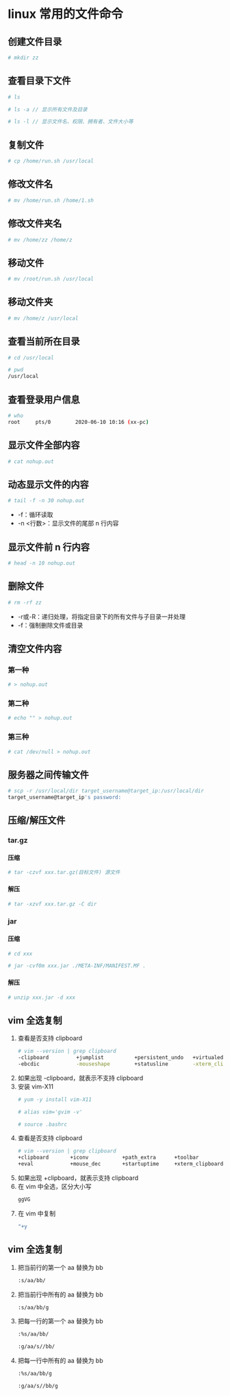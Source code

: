 # linux 常用的文件命令

## 创建文件目录
```bash
# mkdir zz
```

## 查看目录下文件
```bash
# ls

# ls -a // 显示所有文件及目录

# ls -l // 显示文件名、权限、拥有者、文件大小等
```

## 复制文件
```bash
# cp /home/run.sh /usr/local
```

## 修改文件名
```bash
# mv /home/run.sh /home/1.sh
```

## 修改文件夹名
```bash
# mv /home/zz /home/z
```

## 移动文件
```bash
# mv /root/run.sh /usr/local
```

## 移动文件夹
```bash
# mv /home/z /usr/local
```

## 查看当前所在目录
```bash
# cd /usr/local

# pwd
/usr/local
```

## 查看登录用户信息
```bash
# who
root     pts/0        2020-06-10 10:16 (xx-pc)
```

## 显示文件全部内容
```bash
# cat nohup.out
```

## 动态显示文件的内容
```bash
# tail -f -n 30 nohup.out
```

- -f：循环读取
- -n <行数>：显示文件的尾部 n 行内容

## 显示文件前 n 行内容
```bash
# head -n 10 nohup.out
```

## 删除文件
```bash
# rm -rf zz
```

- -r或-R：递归处理，将指定目录下的所有文件与子目录一并处理
- -f：强制删除文件或目录

## 清空文件内容
### 第一种
```bash
# > nohup.out
```

### 第二种
```bash
# echo "" > nohup.out
```

### 第三种
```bash
# cat /dev/null > nohup.out
```

## 服务器之间传输文件
```bash
# scp -r /usr/local/dir target_username@target_ip:/usr/local/dir
target_username@target_ip's password:
```

## 压缩/解压文件
### tar.gz
#### 压缩
```bash
# tar -czvf xxx.tar.gz(目标文件) 源文件
```

#### 解压
```bash
# tar -xzvf xxx.tar.gz -C dir
```

### jar
#### 压缩
```bash
# cd xxx

# jar -cvf0m xxx.jar ./META-INF/MANIFEST.MF .
```

#### 解压
```bash
# unzip xxx.jar -d xxx
```

## vim 全选复制
1. 查看是否支持 clipboard
   ```bash
   # vim --version | grep clipboard
   -clipboard         +jumplist          +persistent_undo   +virtualedit
   -ebcdic            -mouseshape        +statusline        -xterm_clipboard
   ```
2. 如果出现 -clipboard，就表示不支持 clipboard
3. 安装 vim-X11
   ```bash
   # yum -y install vim-X11
   
   # alias vim='gvim -v'
   
   # source .bashrc
   ```
4. 查看是否支持 clipboard
   ```bash
   # vim --version | grep clipboard
   +clipboard       +iconv           +path_extra      +toolbar
   +eval            +mouse_dec       +startuptime     +xterm_clipboard
   ```
5. 如果出现 +clipboard，就表示支持 clipboard
6. 在 vim 中全选，区分大小写
   ```bash
   ggVG
   ```
7. 在 vim 中复制
   ```bash
   "+y
   ```

## vim 全选复制
1. 把当前行的第一个 aa 替换为 bb
   ```bash
   :s/aa/bb/
   ```

2. 把当前行中所有的 aa 替换为 bb
   ```bash
   :s/aa/bb/g
   ```

3. 把每一行的第一个 aa 替换为 bb
   ```bash
   :%s/aa/bb/
   ```
   ```bash
   :g/aa/s//bb/
   ```

4. 把每一行中所有的 aa 替换为 bb
   ```bash
   :%s/aa/bb/g
   ```
   ```bash
   :g/aa/s//bb/g
   ```
